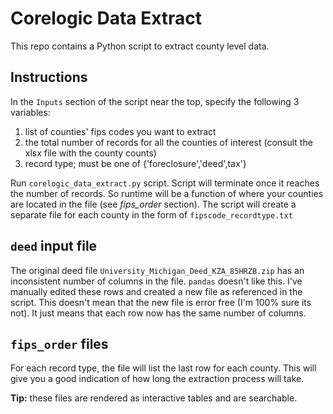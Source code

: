 # Corelogic Data Extract
This repo contains a Python script to extract county level data.

## Instructions
In the `Inputs` section of the script near the top, specify the following 3 variables:
1. list of counties' fips codes you want to extract
2. the total number of records for all the counties of interest (consult the xlsx file with the county counts)
3. record type; must be one of {'foreclosure','deed',tax'}

Run `corelogic_data_extract.py` script. Script will terminate once it reaches the number of records. So runtime will be a function of where  your counties are located in the file (see *fips_order* section). The script will create a separate file for each county in the form of `fipscode_recordtype.txt`

## `deed` input file
The original deed file `University_Michigan_Deed_KZA_85HRZB.zip` has an inconsistent number of columns in the file. `pandas` doesn't like this. I've manually edited these rows and created a new file as referenced in the script. This doesn't mean that the new file is error free (I'm 100% sure its not). It just means that each row now has the same number of columns.

## `fips_order` files
For each record type, the file will list the last row for each county. This will give you a good indication of how long the extraction process will take.

**Tip:** these files are rendered as interactive tables and are searchable.

